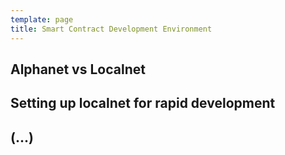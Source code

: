 ```yaml
---
template: page
title: Smart Contract Development Environment
---
```


## Alphanet vs Localnet

## Setting up localnet for rapid development

## (...)
